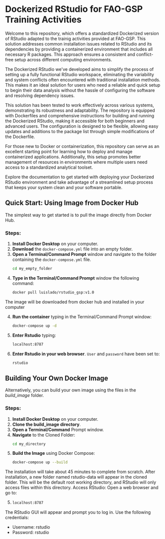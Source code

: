 # Dockerized RStudio for FAO-GSP Training Activities

Welcome to this repository, which offers a standardized Dockerized version of RStudio adapted to the trainig activities provided at FAO-GSP. This solution addresses common installation issues related to RStudio and its dependencies by providing a containerized environment that includes all necessary R packages. This approach ensures a consistent and conflict-free setup across different computing environments.

The Dockerized RStudio we've developed aims to simplify the process of setting up a fully functional RStudio workspace, eliminating the variability and system conflicts often encountered with traditional installation methods. This makes it an ideal solution for users who need a reliable and quick setup to begin their data analysis without the hassle of configuring the software and resolving dependency issues.

This solution has been tested to work effectively across various systems, demonstrating its robustness and adaptability. The repository is equipped with Dockerfiles and comprehensive instructions for building and running the Dockerized RStudio, making it accessible for both beginners and advanced users. The configuration is designed to be flexible, allowing easy updates and additions to the package list through simple modifications of the Dockerfile.

For those new to Docker or containerization, this repository can serve as an excellent starting point for learning how to deploy and manage containerized applications. Additionally, this setup promotes better management of resources in environments where multiple users need access to a standardized analytical toolset.

Explore the documentation to get started with deploying your Dockerized RStudio environment and take advantage of a streamlined setup process that keeps your system clean and your software portable.

## Quick Start: Using Image from Docker Hub

The simplest way to get started is to pull the image directly from Docker Hub.

### Steps:
1. **Install Docker Desktop** on your computer.
2. **Download** the `docker-compose.yml` file into an empty folder.
3. **Open a Terminal/Command Prompt** window and navigate to the folder containing the `docker-compose.yml` file.
   ```bash
   cd my_empty_folder
3. **Type in the Terminal/Command Prompt** window the following command:
   ```bash
   docker pull luislado/rstudio_gsp:v1.0

The image will be downloaded from docker hub and installed in your computer

4. **Run the container** typing in the Terminal/Command Prompt window:
   ```bash
   docker-compose up -d
5. **Enter Rstudio** typing:
    ```bash
    localhost:8787

6. **Enter Rstudio in your web browser**. `User` and `password` have been set to:
    ```bash
    rstudio

## Building Your Own Docker Image

Alternatively, you can build your own image using the files in the  *build_image* folder.

### Steps:
1. **Install Docker Desktop** on your computer.
2. **Clone the build_image directory**.
3. **Open a Terminal/Command** Prompt window.
4. **Navigate** to the Cloned Folder:
    ```bash
    cd my_directory

5. **Build the Image** using Docker Compose:
    ```bash
    docker-compose up --build

The installation will take about 45 minutes to complete from scratch. After installation, a new folder named rstudio-data will appear in the cloned folder. This will be the default root working directory, and RStudio will only access files within this directory.
Access RStudio: Open a web browser and go to:
   
5.
    ```bash
    localhost:8787

The RStudio GUI will appear and prompt you to log in. Use the following credentials:
- Username: rstudio
- Password: rstudio

